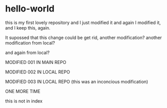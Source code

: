 hello-world
===========

this is my first lovely repository and I just modified it and again I modified it, and I keep this, again.

It supossed that this change could be get rid, another modification? another modification from local?

and again from local?

MODIFIED 001 IN MAIN REPO

MODIFIED 002 IN LOCAL REPO

MODIFIED 003 IN LOCAL REPO (this was an inconcious modification)

ONE MORE TIME

this is not in index
